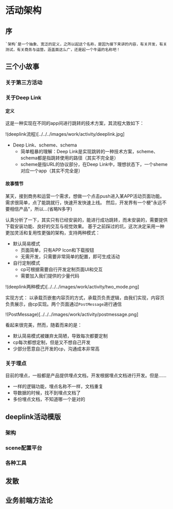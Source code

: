 # 活动架构

## 序
    `架构`是一个抽象、宽泛的定义，之所以起这个名称，是因为接下来讲的内容，有关开发，有关测试，有关商务与运营。涵盖面这么广，还是起一个牛逼的名称吧！
## 三个小故事

### 关于第三方活动

### 关于Deep Link

#### 定义
这是一种实现在不同的app间进行跳转的技术方案，其流程大致如下：

!(deeplink流程)[../../../images/work/activity/deeplink.jpg]

* Deep Link、scheme、schema
    * 简单粗暴的理解：Deep Link是实现跳转的一种技术方案，scheme、schema都是指跳转使用的路径（其实不完全是）
    * scheme是指URL的协议部分，在Deep Link中，理想状态下，一个sheme对应一个app（其实不完全是）

####  故事情节

某天，接到商务和运营一个需求，想做一个点击push进入某APP活动页面功能。
需求很简单，点了能跳就行，快速开发快速上线。
然后，开发界有一个梗"永远不要相信产品"，所以...(省略N多字)

认真分析了一下，其实只有已经安装的，能进行成功跳转，而未安装的，需要提供下载安装功能、良好的交互与视觉效果。
基于之前踩过的坑，这次决定采用一种更加灵活和复用性更强的架构，支持两种模式：

* 默认简易模式
    * 页面简单，只有APP Icon和下载按钮
    * 无需开发，只需要非常简单的配置，即可生成活动
* 自行定制模式
    * cp可根据需要自行开发定制页面UI和交互
    * 需要加入我们提供的少量代码

!(deeplink两种模式)[../../../images/work/activity/two_mode.png]

实现方式：
以承载页嵌套内容页的方式，承载页负责逻辑，由我们实现，内容页负责展示，由cp实现。两个页面通过`PostMessage`进行通信

!(PostMessage)[../../../images/work/activity/postmessage.png]

看起来很完美，然而，随着而来的是：

* 默认简易模式被嫌弃太简陋，导致每次都要定制
* cp每次都想定制，但是又不想自己开发
* 少部分愿意自己开发的cp，沟通成本非常高

### 关于埋点

目前的埋点，一般都是产品提供埋点文档，开发根据埋点文档进行开发。但是……

* 一样的逻辑功能，埋点名称不一样，文档重复
* 导数据的时候，找不到埋点文档了
* 多份埋点文档，不知道哪一个是对的

## deeplink活动模版

### 架构

### scene配置平台

### 各种工具



## 发散

## 业务前端方法论
